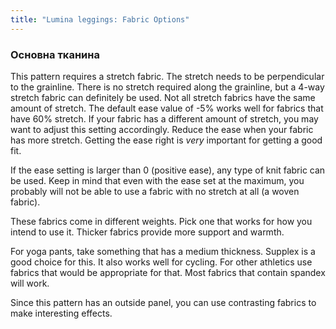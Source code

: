 ```yaml
---
title: "Lumina leggings: Fabric Options"
---
```


### Основна тканина

This pattern requires a stretch fabric. The stretch needs to be perpendicular to the grainline. There is no stretch required along
the grainline, but a 4-way stretch fabric can definitely be used. Not all stretch fabrics have the same amount of stretch. The default
ease value of -5% works well for fabrics that have 60% stretch. If your fabric has a different amount of stretch, you may want to
adjust this setting accordingly. Reduce the ease when your fabric has more stretch. Getting the ease right is _very_ important for
getting a good fit.

<Note>

If the ease setting is larger than 0 (positive ease), any type of knit fabric can be used. Keep in mind that even with the ease
set at the maximum, you probably will not be able to use a fabric with no stretch at all (a woven fabric).

</Note>

These fabrics come in different weights. Pick one that works for how you intend to use it. Thicker fabrics provide more support
and warmth.

For yoga pants, take something that has a medium thickness. Supplex is a good choice for this. It also works well for cycling. For
other athletics use fabrics that would be appropriate for that. Most fabrics that contain spandex will work.

<Note>

Since this pattern has an outside panel, you can use contrasting fabrics to make interesting effects.

</Note>
